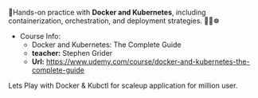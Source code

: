 🐳Hands-on practice with **Docker and Kubernetes**, including containerization, orchestration, and deployment strategies. 🚀🐳☸️

- Course Info:
  - Docker and Kubernetes: The Complete Guide
  - **teacher:** Stephen Grider
  - **Url:** https://www.udemy.com/course/docker-and-kubernetes-the-complete-guide

Lets Play with Docker & Kubctl for scaleup application for million user.
